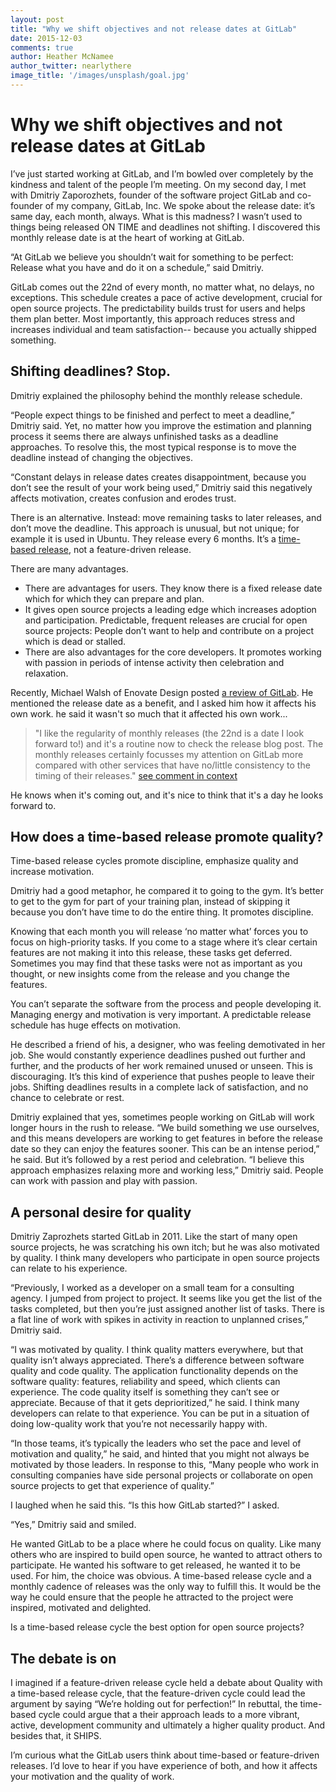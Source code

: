 ```yaml
---
layout: post
title: "Why we shift objectives and not release dates at GitLab"
date: 2015-12-03
comments: true
author: Heather McNamee
author_twitter: nearlythere
image_title: '/images/unsplash/goal.jpg'
---
```


# Why we shift objectives and not release dates at GitLab

I’ve just started working at GitLab, and I’m bowled over completely by the kindness and talent of the people I’m meeting. On my second day, I met with Dmitriy Zaporozhets, founder of the software project GitLab and co-founder of my company, GitLab, Inc. We spoke about the release date: it’s same day, each month, always. What is this madness? I wasn’t used to things being released ON TIME and deadlines not shifting. I discovered this monthly release date is at the heart of working at GitLab. 

“At GitLab we believe you shouldn’t wait for something to be perfect: Release what you have and do it on a schedule,” said Dmitriy. 

<!-- more -->

GitLab comes out the 22nd of every month, no matter what, no delays, no exceptions. This schedule creates a pace of active development, crucial for open source projects. The predictability builds trust for users and helps them plan better. Most importantly, this approach reduces stress and increases individual and team satisfaction-- because you actually shipped something. 

## Shifting deadlines? Stop. 

Dmitriy explained the philosophy behind the monthly release schedule. 

“People expect things to be finished and perfect to meet a deadline,” Dmitriy said. Yet, no matter how you improve the estimation and planning process it seems there are always unfinished tasks as a deadline approaches. To resolve this, the most typical response is to move the deadline instead of changing the objectives. 

“Constant delays in release dates creates disappointment, because you don’t see the result of your work being used,” Dmitriy said this negatively affects motivation, creates confusion and erodes trust. 

There is an alternative. Instead: move remaining tasks to later releases, and don’t move the deadline. This approach is unusual, but not unique; for example it is used in Ubuntu. They release every 6 months. It’s a [time-based release](https://wiki.ubuntu.com/TimeBasedReleases), not a feature-driven release. 

There are many advantages. 

 * There are advantages for users. They know there is a fixed release date which for which they can prepare and plan. 
* It gives open source projects a leading edge which increases adoption and participation. Predictable, frequent releases are crucial for open source projects: People don’t want to help and contribute on a project which is dead or stalled.
* There are also advantages for the core developers. It promotes working with passion in periods of intense activity then celebration and relaxation. 

Recently, Michael Walsh of Enovate Design posted [a review of GitLab](https://www.enovate.co.uk/web-design-blog/2015/11/25/gitlab-review/). He mentioned the release date as a benefit, and I asked him how it affects his own work. he said it wasn't so much that it affected his own work... 

> "I like the regularity of monthly releases (the 22nd is a date I look forward to!) and it's a routine now to check the release blog post. The monthly releases certainly focusses my attention on GitLab more compared with other services that have no/little consistency to the timing of their releases." [see comment in context](https://www.enovate.co.uk/web-design-blog/2015/11/25/gitlab-review/#comment-2379718375)

He knows when it's coming out, and it's nice to think that it's a day he looks forward to.


## How does a time-based release promote quality?

Time-based release cycles promote discipline, emphasize quality and increase motivation. 

Dmitriy had a good metaphor, he compared it to going to the gym. It’s better to get to the gym for part of your training plan, instead of skipping it because you don’t have time to do the entire thing. It promotes discipline.

Knowing that each month you will release ‘no matter what’ forces you to focus on high-priority tasks. If you come to a stage where it’s clear certain features are not making it into this release, these tasks get deferred. Sometimes you may find that these tasks were not as important as you thought, or new insights come from the release and you change the features. 

You can’t separate the software from the process and people developing it. Managing energy and motivation is very important. A predictable release schedule has huge effects on motivation. 

He described a friend of his, a designer, who was feeling demotivated in her job. She would constantly experience deadlines pushed out further and further, and the products of her work remained unused or unseen. This is discouraging. It’s this kind of experience that pushes people to leave their jobs. Shifting deadlines results in a complete lack of satisfaction, and no chance to celebrate or rest. 

Dmitriy explained that yes, sometimes people working on GitLab will work longer hours in the rush to release. “We build something we use ourselves, and this means developers are working to get features in before the release date so they can enjoy the features sooner. This can be an intense period,” he said. But it’s followed by a rest period and celebration. “I believe this approach emphasizes relaxing more and working less,” Dmitriy said. People can work with passion and play with passion. 

## A personal desire for quality

Dmitriy Zaprozhets started GitLab in 2011. Like the start of many open source projects, he was scratching his own itch; but he was also motivated by quality. I think many developers who participate in open source projects can relate to his experience. 

“Previously, I worked as a developer on a small team for a consulting agency. I jumped from project to project. It seems like you get the list of the tasks completed, but then you’re just assigned another list of tasks. There is a flat line of work with spikes in activity in reaction to unplanned crises,” Dmitriy said. 

“I was motivated by quality. I think quality matters everywhere, but that quality isn’t always appreciated. There’s a difference between software quality and code quality. The application functionality depends on the software quality: features, reliability and speed, which clients can experience. The code quality itself is something they can’t see or appreciate. Because of that it gets deprioritized,” he said. I think many developers can relate to that experience. You can be put in a situation of doing low-quality work that you’re not necessarily happy with.

“In those teams, it’s typically the leaders who set the pace and level of motivation and quality,” he said, and hinted that you might not always be motivated by those leaders. In response to this, “Many people who work in consulting companies have side personal projects or collaborate on open source projects to get that experience of quality.” 

I laughed when he said this. “Is this how GitLab started?” I asked. 

“Yes,” Dmitriy said and smiled. 

He wanted GitLab to be a place where he could focus on quality. Like many others who are inspired to build open source, he wanted to attract others to participate. He wanted his software to get released, he wanted it to be used. For him, the choice was obvious. A time-based release cycle and a monthly cadence of releases was the only way to fulfill this. It would be the way he could ensure that the people he attracted to the project were inspired, motivated and delighted. 

Is a time-based release cycle the best option for open source projects? 

## The debate is on

I imagined if a feature-driven release cycle held a debate about Quality with a time-based release cycle, that the feature-driven cycle could lead the argument by saying “We’re holding out for perfection!” In rebuttal, the time-based cycle could argue that a their approach leads to a more vibrant, active, development community and ultimately a higher quality product. And besides that, it SHIPS. 

I’m curious what the GitLab users think about time-based or feature-driven releases. I’d love to hear if you have experience of both, and how it affects your motivation and the quality of work.

